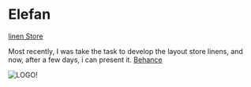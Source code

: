 Elefan
======
[linen Store](http://elefan-store.ru/)

Most recently, I was take the task to develop the layout store linens, and now, after a few days, i can present it.
[Behance](https://www.behance.net/gallery/18867287/Elefan-shop-bed-linen)

![LOGO!](https://raw.githubusercontent.com/Rasarts/Elefan/master/prew/KeyVisual.jpg)
